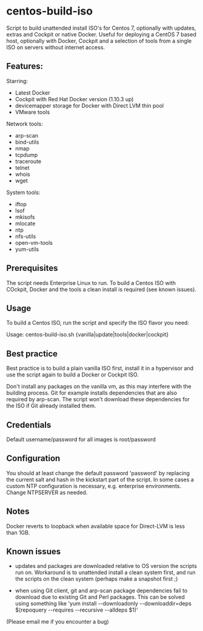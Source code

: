 # centos-build-iso

Script to build unattended install ISO's for Centos 7, optionally with updates, extras and Cockpit or native Docker. Useful for deploying a CentOS 7 based host, optionally with Docker, Cockpit and a selection of tools from a single ISO on servers without internet access.


## Features:

Starring:
 - Latest Docker
 - Cockpit with Red Hat Docker version (1.10.3 up)
 - devicemapper storage for Docker with Direct LVM thin pool 
 - VMware tools

Network tools:
- arp-scan
- bind-utils
- nmap
- tcpdump
- traceroute
- telnet
- whois
- wget

System tools:
- iftop
- lsof
- mkisofs
- mlocate
- ntp
- nfs-utils
- open-vm-tools
- yum-utils


## Prerequisites

The script needs Enterprise Linux to run. To build a Centos ISO with COckpit, Docker and the tools a clean install is required (see known issues). 

## Usage

To build a Centos ISO, run the script and specify the ISO flavor you need:

 Usage: centos-build-iso.sh {vanilla|update|tools|docker|cockpit}

## Best practice

Best practice is to build a plain vanilla ISO first, install it in a hypervisor and use the script again to build a Docker or Cockpit ISO. 

Don't install any packages on the vanilla vm, as this may interfere with the building process. Git for example installs dependencies that are also required by arp-scan. The script won't download these dependencies for the ISO if Git already installed them. 

## Credentials

Default username/password for all images is root/password

## Configuration

You should at least change the default password 'password' by replacing the current salt and hash in the kickstart part of the script. In some cases a custom NTP configuration is necessary, e.g. enterprise environments. Change NTPSERVER as needed.

## Notes

Docker reverts to loopback when available space for Direct-LVM is less than 1GB.

## Known issues

- updates and packages are downloaded relative to OS version the scripts run on. Workaround is to unattended install a clean system first, and run the scripts on the clean system (perhaps make a snapshot first ;)

- when using Git client, git and arp-scan package dependencies fail to download due to existing Git and Perl packages. This can be solved using something like 'yum install --downloadonly --downloaddir=deps $(repoquery --requires --recursive --alldeps $1)'

(Please email me if you encounter a bug)


